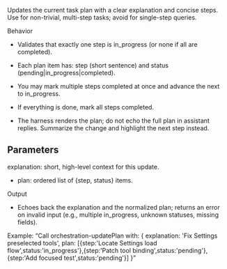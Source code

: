 Updates the current task plan with a clear explanation and concise steps. Use for non-trivial, multi-step tasks; avoid for single-step queries.

Behavior
- Validates that exactly one step is in_progress
(or none if all are completed).
- Each plan item has: step (short sentence) and status (pending|in_progress|completed).
- You may mark multiple steps completed at once and advance the next to in_progress.

- If everything is done, mark all steps completed.
- The harness renders the plan; do not echo the full plan in assistant replies. Summarize the change and highlight the next step instead.

Parameters
-
explanation: short, high-level context for this update.
- plan: ordered list of {step, status} items.

Output
- Echoes back the explanation and the normalized plan; returns an error on invalid input (e.g., multiple in_progress, unknown statuses, missing fields).

Example: “Call orchestration-updatePlan with: { explanation: 'Fix Settings preselected tools', plan: [{step:'Locate Settings load flow',status:'in_progress'},{step:'Patch tool binding',status:'pending'},{step:'Add focused
test',status:'pending'}] }”